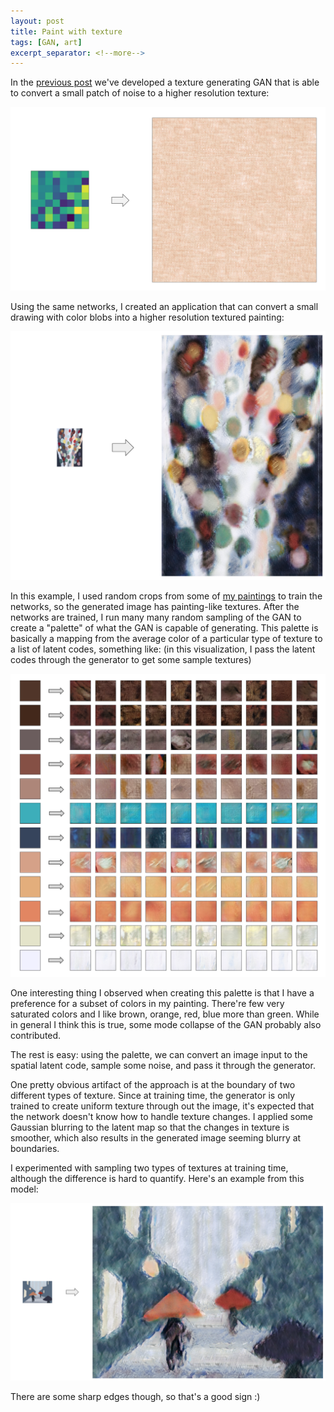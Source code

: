 ```yaml
---
layout: post
title: Paint with texture
tags: [GAN, art]
excerpt_separator: <!--more-->
---
```


In the [previous post](/2021/03/07/first-gan.html) we've developed a texture generating GAN that is able to convert a small patch of noise to a higher resolution texture:

<p align="center"><img src="/assets/img/paint_w_texture/noise_to_tx.png"/></p>

Using the same networks, I created an application that can convert a small drawing with color blobs into a higher resolution textured painting:

<p align="center"><img src="/assets/img/paint_w_texture/blobs_to_painting.png"/></p>

In this example, I used random crops from some of [my paintings](https://goo.gl/photos/RWheWukHeJtctmxM7) to train the networks, so the generated image has painting-like textures. After the networks are trained, I run many many random sampling of the GAN to create a "palette" of what the GAN is capable of generating. This palette is basically a mapping from the average color of a particular type of texture to a list of latent codes, something like: (in this visualization, I pass the latent codes through the generator to get some sample textures)

<p align="center"><img src="/assets/img/paint_w_texture/palette.png"/></p>

One interesting thing I observed when creating this palette is that I have a preference for a subset of colors in my painting. There're few very saturated colors and I like brown, orange, red, blue more than green. While in general I think this is true, some mode collapse of the GAN probably also contributed.

The rest is easy: using the palette, we can convert an image input to the spatial latent code, sample some noise, and pass it through the generator.

One pretty obvious artifact of the approach is at the boundary of two different types of texture. Since at training time, the generator is only trained to create uniform texture through out the image, it's expected that the network doesn't know how to handle texture changes. I applied some Gaussian blurring to the latent map so that the changes in texture is smoother, which also results in the generated image seeming blurry at boundaries.

I experimented with sampling two types of textures at training time, although the difference is hard to quantify. Here's an example from this model:

<p align="center"><img src="/assets/img/paint_w_texture/rainrainrain.png"/></p>

There are some sharp edges though, so that's a good sign :)
